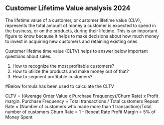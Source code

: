 ## Customer Lifetime Value analysis 2024

The lifetime value of a customer, or customer lifetime value (CLV), represents the total amount of money a customer is expected to spend in the business, or on the products, during their lifetime. This is an important figure to know because it helps to make decisions about how much money to invest in acquiring new customers and retaining existing ones.

Customer lifetime time value (CLTV) helps to answer below important questions about sales:

1) How to recognize the most profitable customers?
2) How to utilize the products and make money out of that?
3) How to segment profitable customers?

#Below formula has been used to calculate the CLTV

CLTV = ((Average Order Value x Purchase Frequency)/Churn Rate) x Profit margin.
Purchase Frequency = Total transactions / Total customers
Repeat Rate = (Number of customers who made more than 1 transaction)/Total number of customers
Churn Rate = 1 - Repeat Rate
Profit Margin = 5% of Money Spent


